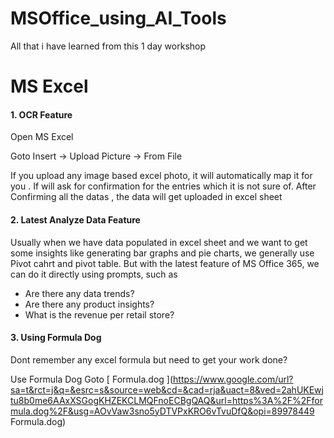 # MSOffice_using_AI_Tools
All that i have learned from this 1 day workshop 

# MS Excel #

#### 1. OCR Feature 

Open MS Excel

Goto Insert -> Upload Picture -> From File

If you upload any image based excel photo, it will automatically map it for you . If will ask for confirmation for the entries which it is not sure of.
After Confirming all the datas , the data will get uploaded in excel sheet

#### 2. Latest Analyze Data Feature

Usually when we have data populated in excel sheet and we want to get some insights like generating bar graphs and pie charts, we generally use Pivot cahrt and 
pivot table. But with the latest feature of MS Office 365, we can do it directly using prompts, such as

* Are there any data trends?
* Are there any product insights?
* What is the revenue per retail store?

#### 3. Using Formula Dog

Dont remember any excel formula but need to get your work done?

Use Formula Dog
Goto [ Formula.dog ](https://www.google.com/url?sa=t&rct=j&q=&esrc=s&source=web&cd=&cad=rja&uact=8&ved=2ahUKEwjtu8b0me6AAxXSGogKHZEKCLMQFnoECBgQAQ&url=https%3A%2F%2Fformula.dog%2F&usg=AOvVaw3sno5yDTVPxKRO6vTvuDfQ&opi=89978449 Formula.dog)



